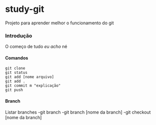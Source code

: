 # study-git
Projeto para aprender melhor o funcionamento do git

### Introdução
O começo de tudo
_eu acho_
né

#### Comandos
    git clone
    git status
    git add [nome arquivo]
    git add .
    git commit m "explicação"
    git push

#### Branch

Listar branches
    -git branch
    -git branch [nome da branch]
    -git checkout [nome da branch]
